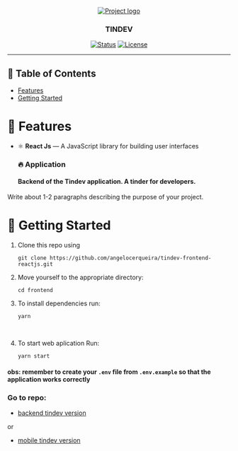 <p align="center">
  <a href="" rel="noopener">
 <img src="https://i.imgur.com/eTYN8QF.png" alt="Project logo"></a>
</p>



<h3 align="center">TINDEV</h3>


<div align="center">

[![Status](https://img.shields.io/badge/status-active-success.svg)]()
[![License](https://img.shields.io/badge/license-MIT-blue.svg)](/LICENSE)

</div>

---


## 📝 Table of Contents

- [Features](#about)
- [Getting Started](#getting_started)



# 🧐 Features <a name = "features"></a>

- ⚛️ **React Js** — A JavaScript library for building user interfaces

  ### 🔥 **Application**
    #### Backend of the Tindev application. A tinder for developers.


Write about 1-2 paragraphs describing the purpose of your project.


# 🏁 Getting Started <a name = "getting_started"></a>

1. Clone this repo using 
    ```
    git clone https://github.com/angelocerqueira/tindev-frontend-reactjs.git
    ```
2. Move yourself to the appropriate directory:
    ``` 
    cd frontend 
    ```
1. To install dependencies run: 
    ```
    yarn
    ```
   <br />

4.  To start web aplication Run:
    ```
    yarn start
    ```

#### obs: remember to create your `.env` file from `.env.example` so that the application works correctly 
</div>

### Go to repo: 
- [backend tindev version](https://github.com/angelocerqueira/tindev-backend) 

or 

- [mobile tindev version](https://github.com/angelocerqueira/tindev-mobile-reactnative) 

